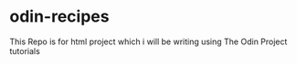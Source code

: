 # odin-recipes
This Repo is for html project which i will be writing
using The Odin Project tutorials
